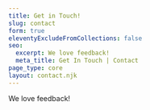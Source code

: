```yaml
---
title: Get in Touch!
slug: contact
form: true
eleventyExcludeFromCollections: false
seo:
  excerpt: We love feedback!
  meta_title: Get In Touch | Contact
page_type: core
layout: contact.njk
---
```


We love feedback!
